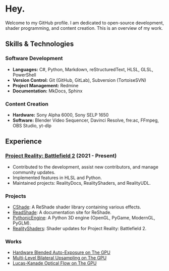 
# Hey.

Welcome to my GitHub profile. I am dedicated to open-source development, shader programming, and content creation. This is an overview of my work.

## Skills & Technologies

### Software Development

- **Languages:** C#, Python, Markdown, reStructuredText, HLSL, GLSL, PowerShell
- **Version Control:** Git (GitHub, GitLab), Subversion (TortoiseSVN)
- **Project Management:** Redmine
- **Documentation:** MkDocs, Sphinx

### Content Creation

- **Hardware:** Sony Alpha 6000, Sony SELP 1650
- **Software:** Blender Video Sequencer, Davinci Resolve, fre:ac, FFmpeg, OBS Studio, yt-dlp

## Experience

### [Project Reality: Battlefield 2](https://www.realitymod.com/) (2021 - Present)

- Contributed to the development, assist new contributors, and manage community updates.
- Implemented features in HLSL and Python.
- Maintained projects: RealityDocs, RealityShaders, and RealityUDL.

### Projects

- [CShade](https://github.com/papadanku/CShade): A ReShade shader library containing various effects.
- [ReadShade](https://github.com/ReadShade/ReadShade): A documentation site for ReShade.
- [PythonicEngine](https://github.com/papadanku/PythonicEngine): A Python 3D engine (OpenGL, PyGame, ModernGL, PyGLM).
- [RealityShaders](https://github.com/realitymod/RealityShaders): Shader updates for Project Reality: Battlefield 2.

### Works

- [Hardware Blended Auto-Exposure on The GPU](https://papadanku.github.io/source/blog/gpu/autoexposure.html)
- [Multi-Level Bilateral Upsampling on The GPU](https://papadanku.github.io/source/blog/gpu/bilateral.html)
- [Lucas-Kanade Optical Flow on The GPU](https://papadanku.github.io/source/blog/gpu/opticalflow.html)
